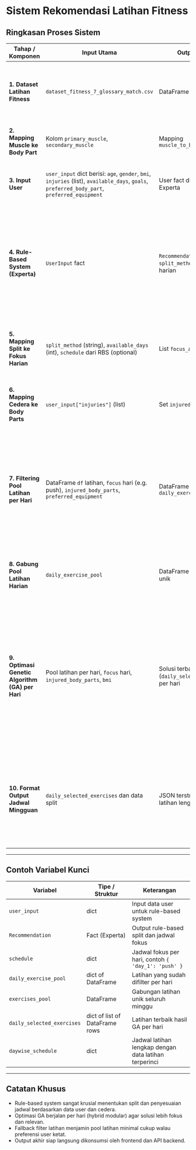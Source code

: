 # Sistem Rekomendasi Latihan Fitness

## Ringkasan Proses Sistem

| Tahap / Komponen               | Input Utama                                          | Output Utama                               | Deskripsi & Rule Inti                                                                                       |
|-------------------------------|-----------------------------------------------------|--------------------------------------------|------------------------------------------------------------------------------------------------------------|
| **1. Dataset Latihan Fitness** | `dataset_fitness_7_glossary_match.csv`               | DataFrame `df` latihan                      | Data latihan berisi kolom: `exercise_id`, `exercise_name`, `body_part`, `equipment` (list), `primary_muscle`, `secondary_muscle`, dll. Digunakan sebagai knowledge base. |
| **2. Mapping Muscle ke Body Part** | Kolom `primary_muscle`, `secondary_muscle`          | Mapping `muscle_to_body_part`               | Otot spesifik di-mapping ke kelompok body part umum (e.g. front deltoids → shoulders) untuk filter dan penyesuaian cedera.|
| **3. Input User**              | `user_input` dict berisi: `age`, `gender`, `bmi`, `injuries` (list), `available_days`, `goals`, `preferred_body_part`, `preferred_equipment` | User fact di `UserInput` pada Experta      | Data user dikemas untuk rule-based system sebagai input pengambilan keputusan split dan jadwal fokus otot.  |
| **4. Rule-Based System (Experta)** | `UserInput` fact                                     | `Recommendation` fact: `split_method`, `schedule` dict harian | Berdasarkan jumlah `available_days`, `gender`, dan `bmi`, sistem menentukan metode split (`fullbody`, `upperlower`, `ppl`, `ppl+focus`) dan jadwal fokus tiap hari (e.g. push, pull, legs, cardio). Jika BMI ≥ 25, cardio disisipkan secara otomatis menggantikan fokus kaki atau fullbody pada beberapa hari. Cedera (`injuries`) dihindari. |
| **5. Mapping Split ke Fokus Harian** | `split_method` (string), `available_days` (int), `schedule` dari RBS (optional) | List `focus_areas` per hari               | Fungsi `map_split_to_schedule` memetakan split yang dipilih menjadi daftar fokus per hari seperti ['push', 'pull', 'legs', 'cardio'] sesuai aturan dan output RBS. |
| **6. Mapping Cedera ke Body Parts** | `user_input["injuries"]` (list)                      | Set `injured_body_parts`                    | Fungsi `map_injury_to_body_parts` mengkonversi list cedera (bisa berupa otot/spesifik atau body part) menjadi set body part yang harus dihindari latihan. |
| **7. Filtering Pool Latihan per Hari** | DataFrame `df` latihan, `focus` hari (e.g. push), `injured_body_parts`, `preferred_equipment` | DataFrame `daily_exercise_pool[day]`        | Fungsi `get_daily_exercise` menyaring latihan berdasarkan: <br> - Hindari cedera (body_part ∉ injured_body_parts) <br> - Fokus latihan sesuai hari (misal chest untuk push) <br> - Filter alat sesuai preferensi user (jika ada), fallback ke body weight jika terlalu ketat <br> - Minimal 5 latihan per hari (fallback bertingkat) |
| **8. Gabung Pool Latihan Harian** | `daily_exercise_pool`                                | DataFrame `exercises_pool` unik              | Semua pool latihan dari tiap hari digabung dan dideduplikasi berdasarkan `exercise_id` sebagai kumpulan kandidat latihan untuk optimasi. |
| **9. Optimasi Genetic Algorithm (GA) per Hari** | Pool latihan per hari, `focus` hari, `injured_body_parts`, `bmi` | Solusi terbaik (`daily_selected_exercises`) per hari | GA menggunakan `pygad` dengan fitness function khusus: <br> - Penalti latihan yang melibatkan cedera <br> - Penalti jika latihan tidak fokus pada target hari <br> - Penalti duplikasi body part dalam hari yang sama <br> - Pembatasan khusus untuk latihan cardio run (maksimal 1 run per hari), dan indoor cardio maksimal 1-2 per hari <br> - Preferensi alat dan variasi otot dipertimbangkan <br> Output berupa set latihan optimal per hari. |
| **10. Format Output Jadwal Mingguan** | `daily_selected_exercises` dan data split               | JSON terstruktur rencana latihan lengkap    | Output akhir berformat JSON, berisi <br> - `plan_name`, `split_type` <br> - Daftar hari dengan fokus (push, pull, legs, cardio) <br> - Daftar latihan per hari lengkap dengan `exercise_id`, `exercise_name`, `body_part`, `primary_muscle`, `secondary_muscle`, `equipment`, `image_url` |

---

## Contoh Variabel Kunci

| Variabel                     | Tipe / Struktur                    | Keterangan                                       |
|------------------------------|----------------------------------|-------------------------------------------------|
| `user_input`                 | dict                             | Input data user untuk rule-based system          |
| `Recommendation`             | Fact (Experta)                   | Output rule-based split dan jadwal fokus          |
| `schedule`                   | dict                             | Jadwal fokus per hari, contoh `{ 'day_1': 'push' }` |
| `daily_exercise_pool`        | dict of DataFrame                | Latihan yang sudah difilter per hari               |
| `exercises_pool`             | DataFrame                       | Gabungan latihan unik seluruh minggu              |
| `daily_selected_exercises`   | dict of list of DataFrame rows  | Latihan terbaik hasil GA per hari                   |
| `daywise_schedule`           | dict                            | Jadwal latihan lengkap dengan data latihan terperinci|

---

## Catatan Khusus

- Rule-based system sangat krusial menentukan split dan penyesuaian jadwal berdasarkan data user dan cedera.
- Optimasi GA berjalan per hari (hybrid modular) agar solusi lebih fokus dan relevan.
- Fallback filter latihan menjamin pool latihan minimal cukup walau preferensi user ketat.
- Output akhir siap langsung dikonsumsi oleh frontend dan API backend.

